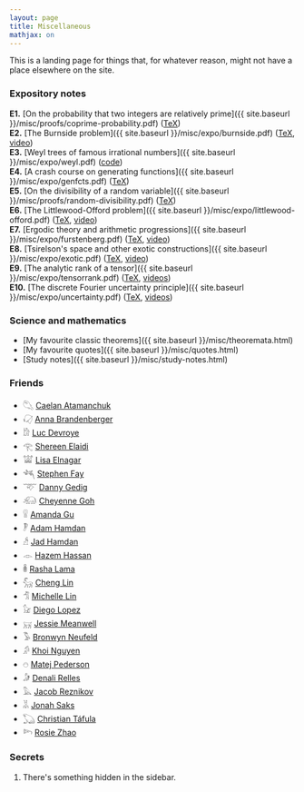 ```yaml
---
layout: page
title: Miscellaneous
mathjax: on
---
```


This is a landing page for things that, for whatever reason, might not have a place elsewhere on the site.

### Expository notes

__E1.__ [On the probability that two integers are relatively prime]({{ site.baseurl }}/misc/proofs/coprime-probability.pdf) ([TeX](https://raw.githubusercontent.com/marcelgoh/marcelgoh.github.io/master/misc/proofs/coprime-probability.tex))  
__E2.__ [The Burnside problem]({{ site.baseurl }}/misc/expo/burnside.pdf) ([TeX](https://raw.githubusercontent.com/marcelgoh/marcelgoh.github.io/master/misc/expo/burnside.tex), [video](https://youtu.be/GxiFu0tpL_s))  
__E3.__ [Weyl trees of famous irrational numbers]({{ site.baseurl }}/misc/expo/weyl.pdf) ([code](https://github.com/marcelgoh/organic-trees/tree/master/weyl))  
__E4.__ [A crash course on generating functions]({{ site.baseurl }}/misc/expo/genfcts.pdf) ([TeX](https://raw.githubusercontent.com/marcelgoh/marcelgoh.github.io/master/misc/expo/genfcts.tex))  
__E5.__ [On the divisibility of a random variable]({{ site.baseurl }}/misc/proofs/random-divisibility.pdf) ([TeX](https://raw.githubusercontent.com/marcelgoh/marcelgoh.github.io/master/misc/proofs/random-divisibility.tex))  
__E6.__ [The Littlewood-Offord problem]({{ site.baseurl }}/misc/expo/littlewood-offord.pdf) ([TeX](https://raw.githubusercontent.com/marcelgoh/marcelgoh.github.io/master/misc/expo/littlewood-offord.tex), [video](https://youtu.be/ntMfj9G3MQg))  
__E7.__ [Ergodic theory and arithmetic progressions]({{ site.baseurl }}/misc/expo/furstenberg.pdf) ([TeX](https://raw.githubusercontent.com/marcelgoh/marcelgoh.github.io/master/misc/expo/furstenberg.tex), [video](https://youtu.be/Qr59etv0Tsw))  
__E8.__ [Tsirelson's space and other exotic constructions]({{ site.baseurl }}/misc/expo/exotic.pdf) ([TeX](https://raw.githubusercontent.com/marcelgoh/marcelgoh.github.io/master/misc/expo/exotic.tex), [video](https://youtu.be/YMe_Z9YJm9Y))  
__E9.__ [The analytic rank of a tensor]({{ site.baseurl }}/misc/expo/tensorrank.pdf) ([TeX](https://raw.githubusercontent.com/marcelgoh/marcelgoh.github.io/master/misc/expo/tensorrank.tex), [videos](https://youtube.com/playlist?list=PLnTUn2PYmGJSbZK2nDSbRqLdyvIu9Axm7))  
__E10.__ [The discrete Fourier uncertainty principle]({{ site.baseurl }}/misc/expo/uncertainty.pdf) ([TeX](https://raw.githubusercontent.com/marcelgoh/marcelgoh.github.io/master/misc/expo/uncertainty.tex), [videos](https://youtube.com/playlist?list=PLnTUn2PYmGJRxcULXJAQvkRMsN8lu1_zg))  


### Science and mathematics

+ [My favourite classic theorems]({{ site.baseurl }}/misc/theoremata.html)
+ [My favourite quotes]({{ site.baseurl }}/misc/quotes.html)
+ [Study notes]({{ site.baseurl }}/misc/study-notes.html)


### Friends

+ &#78241; [Caelan Atamanchuk](http://caelanatamanchuk.com)
+ &#78553; [Anna Brandenberger](https://abrandenberger.github.io/)
+ &#77848; [Luc Devroye](http://luc.devroye.org/)
+ &#77952; [Shereen Elaidi](https://shereenelaidi.github.io/)
+ &#77868; [Lisa Elnagar](https://lisaelnagar.com/)
+ &#78216; [Stephen Fay](https://stephenfay.xyz)
+ &#78085; [Danny Gedig](https://dgedig.webflow.io/)
+ &#78064; [Cheyenne Goh](https://cheyennegoh.github.io/)
+ &#78704; [Amanda Gu](https://amandagu.github.io/)
+ &#78818; [Adam Hamdan](http://adamhamdan.ca/)
+ &#77874; [Jad Hamdan](https://jadhamdan.github.io/)
+ &#77945; [Hazem Hassan](https://www.math.mcgill.ca/hazem.hassan/)
+ &#78764; [Rasha Lama](https://rashalama.com)
+ &#78069; [Cheng Lin](https://cheng-lin.me)
+ &#77862; [Michelle Lin](https://mchll-ln.github.io/)
+ &#78048; [Diego Lopez](https://diegolopez.me)
+ &#78106; [Jessie Meanwell](https://sites.jessiemeanwell.com/)
+ &#78179; [Bronwyn Neufeld](https://www.bneufeld.com/)
+ &#77844; [Khoi Nguyen](https://dkhoi148.repl.co)
+ &#78328; [Matej Pederson](https://xjetam.github.io)
+ &#77839; [Denali Relles](https://denali-relles.github.io)
+ &#78163; [Jacob Reznikov](https://axiomofchoice.dev/)
+ &#77857; [Jonah Saks](https://jonahsaks.github.io)
+ &#78223; [Christian Táfula](https://dms.umontreal.ca/~tafula/)
+ &#78264; [Rosie Zhao](https://rosieyzh.github.io/)

### Secrets

1. There's something hidden in the sidebar.

